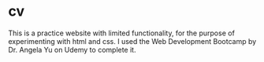 # cv


This is a practice website with limited functionality, for the purpose of experimenting with html and css. I used the Web Development Bootcamp by Dr. Angela Yu on Udemy to complete it.